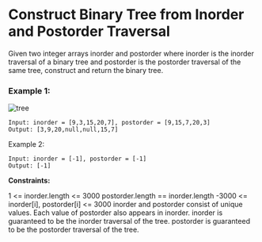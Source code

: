 # Construct Binary Tree from Inorder and Postorder Traversal

Given two integer arrays inorder and postorder where inorder is the inorder traversal of a binary tree and postorder is the postorder traversal of the same tree, construct and return the binary tree.

 
### Example 1:
![tree](https://github.com/Aishwariyaa-Anand/Competitive-Coding/assets/124241367/811df9b0-9231-4bff-a52e-601b80664ed2)

```
Input: inorder = [9,3,15,20,7], postorder = [9,15,7,20,3]
Output: [3,9,20,null,null,15,7]
```


Example 2:
```
Input: inorder = [-1], postorder = [-1]
Output: [-1]
```


**Constraints:**

1 <= inorder.length <= 3000
postorder.length == inorder.length
-3000 <= inorder[i], postorder[i] <= 3000
inorder and postorder consist of unique values.
Each value of postorder also appears in inorder.
inorder is guaranteed to be the inorder traversal of the tree.
postorder is guaranteed to be the postorder traversal of the tree.
